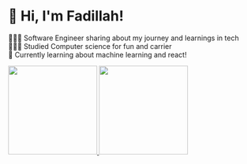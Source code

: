# 👋 Hi, I'm Fadillah!
👩🏻‍💻 Software Engineer sharing about my journey and learnings in tech<br/>
👩🏻‍🎓 Studied Computer science for fun and carrier<br/>
💭 Currently learning about machine learning and react!<br/>

<p align="left">
<a href="https://github.com/AdamMunawar">
  <img height="180em" src="https://github-readme-stats-eight-theta.vercel.app/api?username=axzolotle&show_icons=true&theme=algolia&include_all_commits=true&count_private=true"/>
  <img height="180em" src="https://github-readme-stats-eight-theta.vercel.app/api/top-langs/?username=axzolotle&layout=compact&theme=algolia"/>
</a>
</p>
